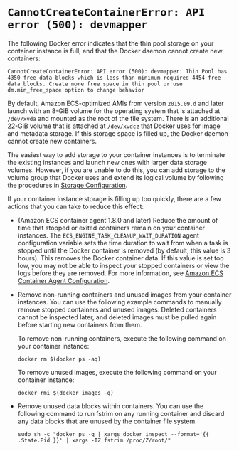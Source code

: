 # `CannotCreateContainerError: API error (500): devmapper`<a name="CannotCreateContainerError"></a>

The following Docker error indicates that the thin pool storage on your container instance is full, and that the Docker daemon cannot create new containers:

```
CannotCreateContainerError: API error (500): devmapper: Thin Pool has 4350 free data blocks which is less than minimum required 4454 free data blocks. Create more free space in thin pool or use dm.min_free_space option to change behavior 
```

By default, Amazon ECS\-optimized AMIs from version `2015.09.d` and later launch with an 8\-GiB volume for the operating system that is attached at `/dev/xvda` and mounted as the root of the file system\. There is an additional 22\-GiB volume that is attached at `/dev/xvdcz` that Docker uses for image and metadata storage\. If this storage space is filled up, the Docker daemon cannot create new containers\.

The easiest way to add storage to your container instances is to terminate the existing instances and launch new ones with larger data storage volumes\. However, if you are unable to do this, you can add storage to the volume group that Docker uses and extend its logical volume by following the procedures in [Storage Configuration](ecs-ami-storage-config.md)\.

If your container instance storage is filling up too quickly, there are a few actions that you can take to reduce this effect:

+ \(Amazon ECS container agent 1\.8\.0 and later\) Reduce the amount of time that stopped or exited containers remain on your container instances\. The `ECS_ENGINE_TASK_CLEANUP_WAIT_DURATION` agent configuration variable sets the time duration to wait from when a task is stopped until the Docker container is removed \(by default, this value is 3 hours\)\. This removes the Docker container data\. If this value is set too low, you may not be able to inspect your stopped containers or view the logs before they are removed\. For more information, see [Amazon ECS Container Agent Configuration](ecs-agent-config.md)\.

+ Remove non\-running containers and unused images from your container instances\. You can use the following example commands to manually remove stopped containers and unused images\. Deleted containers cannot be inspected later, and deleted images must be pulled again before starting new containers from them\.

  To remove non\-running containers, execute the following command on your container instance:

  ```
  docker rm $(docker ps -aq)
  ```

  To remove unused images, execute the following command on your container instance:

  ```
  docker rmi $(docker images -q)
  ```

+ Remove unused data blocks within containers\. You can use the following command to run fstrim on any running container and discard any data blocks that are unused by the container file system\.

  ```
  sudo sh -c "docker ps -q | xargs docker inspect --format='{{ .State.Pid }}' | xargs -IZ fstrim /proc/Z/root/"
  ```